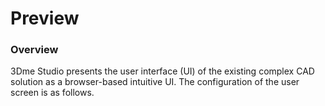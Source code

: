 # Preview

### Overview

3Dme Studio presents the user interface (UI) of the existing complex CAD solution as a browser-based intuitive UI. The configuration of the user screen is as follows.

